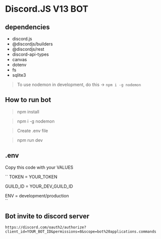 # Discord.JS V13 BOT

## dependencies

- discord.js
- @discordjs/builders
- @discordjs/rest
- discord-api-types
- canvas
- dotenv
- fs
- sqlite3

> To use nodemon in development, do this -> ``npm i -g nodemon``

## How to run bot
> npm install

> npm i -g nodemon

> Create .env file

> npm run dev

## .env

Copy this code with your VALUES

``
TOKEN = YOUR_TOKEN  

GUILD_ID = YOUR_DEV_GUILD_ID    

ENV = development/production    
``

## Bot invite to discord server
``https://discord.com/oauth2/authorize?client_id=YOUR_BOT_ID&permissions=8&scope=bot%20applications.commands``